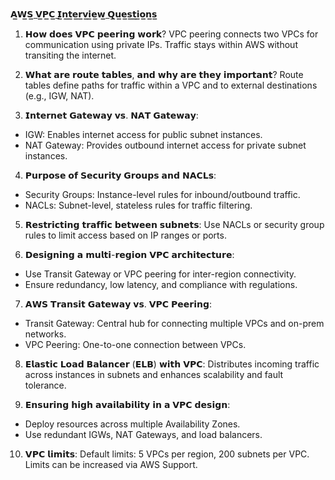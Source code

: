𝗔̲𝗪̲𝗦̲ ̲𝗩̲𝗣̲𝗖̲ ̲𝗜̲𝗻̲𝘁̲𝗲̲𝗿̲𝘃̲𝗶̲𝗲̲𝘄̲ ̲𝗤̲𝘂̲𝗲̲𝘀̲𝘁̲𝗶̲𝗼̲𝗻̲𝘀̲

1. 𝗛𝗼𝘄 𝗱𝗼𝗲𝘀 𝗩𝗣𝗖 𝗽𝗲𝗲𝗿𝗶𝗻𝗴 𝘄𝗼𝗿𝗸?
VPC peering connects two VPCs for communication using private IPs. Traffic stays within AWS without transiting the internet.

2. 𝗪𝗵𝗮𝘁 𝗮𝗿𝗲 𝗿𝗼𝘂𝘁𝗲 𝘁𝗮𝗯𝗹𝗲𝘀, 𝗮𝗻𝗱 𝘄𝗵𝘆 𝗮𝗿𝗲 𝘁𝗵𝗲𝘆 𝗶𝗺𝗽𝗼𝗿𝘁𝗮𝗻𝘁?
Route tables define paths for traffic within a VPC and to external destinations (e.g., IGW, NAT).

3. 𝗜𝗻𝘁𝗲𝗿𝗻𝗲𝘁 𝗚𝗮𝘁𝗲𝘄𝗮𝘆 𝘃𝘀. 𝗡𝗔𝗧 𝗚𝗮𝘁𝗲𝘄𝗮𝘆: 
- IGW: Enables internet access for public subnet instances. 
- NAT Gateway: Provides outbound internet access for private subnet instances.

4. 𝗣𝘂𝗿𝗽𝗼𝘀𝗲 𝗼𝗳 𝗦𝗲𝗰𝘂𝗿𝗶𝘁𝘆 𝗚𝗿𝗼𝘂𝗽𝘀 𝗮𝗻𝗱 𝗡𝗔𝗖𝗟𝘀: 
- Security Groups: Instance-level rules for inbound/outbound traffic. 
- NACLs: Subnet-level, stateless rules for traffic filtering.

5. 𝗥𝗲𝘀𝘁𝗿𝗶𝗰𝘁𝗶𝗻𝗴 𝘁𝗿𝗮𝗳𝗳𝗶𝗰 𝗯𝗲𝘁𝘄𝗲𝗲𝗻 𝘀𝘂𝗯𝗻𝗲𝘁𝘀: 
Use NACLs or security group rules to limit access based on IP ranges or ports.

6. 𝗗𝗲𝘀𝗶𝗴𝗻𝗶𝗻𝗴 𝗮 𝗺𝘂𝗹𝘁𝗶-𝗿𝗲𝗴𝗶𝗼𝗻 𝗩𝗣𝗖 𝗮𝗿𝗰𝗵𝗶𝘁𝗲𝗰𝘁𝘂𝗿𝗲: 
- Use Transit Gateway or VPC peering for inter-region connectivity. 
- Ensure redundancy, low latency, and compliance with regulations.

7. 𝗔𝗪𝗦 𝗧𝗿𝗮𝗻𝘀𝗶𝘁 𝗚𝗮𝘁𝗲𝘄𝗮𝘆 𝘃𝘀. 𝗩𝗣𝗖 𝗣𝗲𝗲𝗿𝗶𝗻𝗴: 
- Transit Gateway: Central hub for connecting multiple VPCs and on-prem networks. 
- VPC Peering: One-to-one connection between VPCs.

8. 𝗘𝗹𝗮𝘀𝘁𝗶𝗰 𝗟𝗼𝗮𝗱 𝗕𝗮𝗹𝗮𝗻𝗰𝗲𝗿 (𝗘𝗟𝗕) 𝘄𝗶𝘁𝗵 𝗩𝗣𝗖:
Distributes incoming traffic across instances in subnets and enhances scalability and fault tolerance.

9. 𝗘𝗻𝘀𝘂𝗿𝗶𝗻𝗴 𝗵𝗶𝗴𝗵 𝗮𝘃𝗮𝗶𝗹𝗮𝗯𝗶𝗹𝗶𝘁𝘆 𝗶𝗻 𝗮 𝗩𝗣𝗖 𝗱𝗲𝘀𝗶𝗴𝗻: 
- Deploy resources across multiple Availability Zones. 
- Use redundant IGWs, NAT Gateways, and load balancers.

10. 𝗩𝗣𝗖 𝗹𝗶𝗺𝗶𝘁𝘀: 
Default limits: 5 VPCs per region, 200 subnets per VPC. Limits can be increased via AWS Support.
